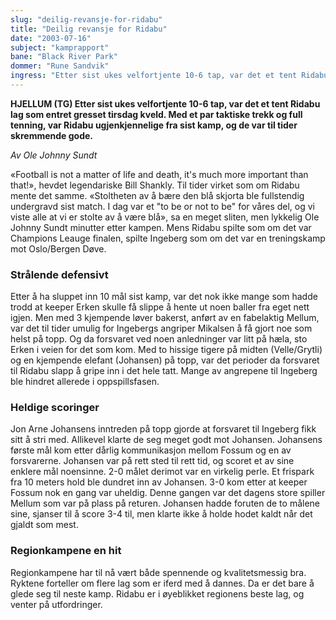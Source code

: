```yaml
---
slug: "deilig-revansje-for-ridabu"
title: "Deilig revansje for Ridabu"
date: "2003-07-16"
subject: "kamprapport"
bane: "Black River Park"
dommer: "Rune Sandvik"
ingress: "Etter sist ukes velfortjente 10-6 tap, var det et tent Ridabu lag som entret gresset tirsdag kveld. Med et par taktiske trekk og full tenning, var Ridabu ugjenkjennelige fra sist kamp, og de var til tider skremmende gode."
---
```


**HJELLUM (TG) Etter sist ukes velfortjente 10-6 tap, var det et tent Ridabu lag som entret gresset tirsdag kveld. Med et par taktiske trekk og full tenning, var Ridabu ugjenkjennelige fra sist kamp, og de var til tider skremmende gode.** 

*Av Ole Johnny Sundt*

«Football is not a matter of life and death, it's much more important than that!», hevdet legendariske Bill Shankly. Til tider virket som om Ridabu mente det samme. «Stoltheten av å bære den blå skjorta ble fullstendig undergravd sist match. I dag var et "to be or not to be" for våres del, og vi viste alle at vi er stolte av å være blå», sa en meget sliten, men lykkelig Ole Johnny Sundt minutter etter kampen. Mens Ridabu spilte som om det var Champions Leauge finalen, spilte Ingeberg som om det var en treningskamp mot Oslo/Bergen Døve.

### Strålende defensivt
Etter å ha sluppet inn 10 mål sist kamp, var det nok ikke mange som hadde trodd at keeper Erken skulle få slippe å hente ut noen baller fra eget nett igjen. Men med 3 kjempende løver bakerst, anført av en fabelaktig Mellum, var det til tider umulig for Ingebergs angriper Mikalsen å få gjort noe som helst på topp. Og da forsvaret ved noen anledninger var litt på hæla, sto Erken i veien for det som kom. Med to hissige tigere på midten (Velle/Grytli) og en kjempende elefant (Johansen) på topp, var det perioder da forsvaret til Ridabu slapp å gripe inn i det hele tatt. Mange av angrepene til Ingeberg ble hindret allerede i oppspillsfasen.

### Heldige scoringer
Jon Arne Johansens inntreden på topp gjorde at forsvaret til Ingeberg fikk sitt å stri med. Allikevel klarte de seg meget godt mot Johansen. Johansens første mål kom etter dårlig kommunikasjon mellom Fossum og en av forsvarerne. Johansen var på rett sted til rett tid, og scoret et av sine enklere mål noensinne. 2-0 målet derimot var en virkelig perle. Et frispark fra 10 meters hold ble dundret inn av Johansen. 3-0 kom etter at keeper Fossum nok en gang var uheldig. Denne gangen var det dagens store spiller Mellum som var på plass på returen. Johansen hadde foruten de to målene sine, sjanser til å score 3-4 til, men klarte ikke å holde hodet kaldt når det gjaldt som mest.

### Regionkampene en hit
Regionkampene har til nå vært både spennende og kvalitetsmessig bra. Ryktene forteller om flere lag som er iferd med å dannes. Da er det bare å glede seg til neste kamp. Ridabu er i øyeblikket regionens beste lag, og venter på utfordringer.